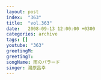 ```yaml
---
layout: post
index:  "363"
title:  "vol.363"
date:   2008-09-13 12:00:00 +0300
categories: archive
tags: []
youtube: "363"
greetingM: 
greetingT: 
songName: 雨のバラード
singer: 湯原昌幸
---
```

